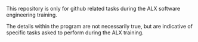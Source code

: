 This repository is only for github related tasks during the ALX software engineering training. 

The details within the program are not necessarily true, but are indicative of specific tasks asked to perform during the ALX training.
